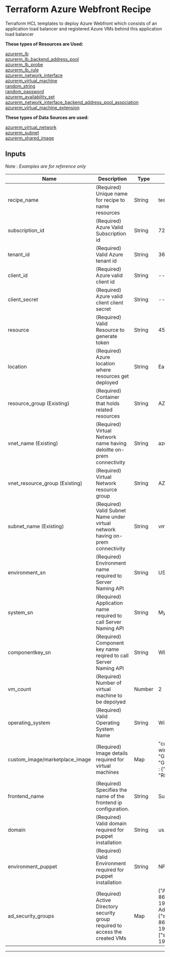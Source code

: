 # **Terraform Azure Webfront Recipe**

Terraform HCL templates to deploy Azure Webfront which consists of an application load balancer and registered Azure VMs behind this application load balancer

**These types of Resources are Used:**

[azurerm_lb](https://www.terraform.io/docs/providers/azurerm/r/lb.html) \
[azurerm_lb_backend_address_pool](https://www.terraform.io/docs/providers/azurerm/r/lb_backend_address_pool.html) \
[azurerm_lb_probe](https://www.terraform.io/docs/providers/azurerm/r/lb_probe.html) \
[azurerm_lb_rule](https://www.terraform.io/docs/providers/azurerm/r/lb_rule.html) \
[azurerm_network_interface](https://www.terraform.io/docs/providers/azurerm/r/network_interface.html) \
[azurerm_virtual_machine](https://www.terraform.io/docs/providers/azurerm/r/virtual_machine.html) \
[random_string](https://www.terraform.io/docs/providers/random/r/string.html) \
[random_password](https://www.terraform.io/docs/providers/random/r/password.html) \
[azurerm_availability_set](https://www.terraform.io/docs/providers/azurerm/r/availability_set.html) \
[azurerm_network_interface_backend_address_pool_association](https://www.terraform.io/docs/providers/azurerm/r/network_interface_backend_address_pool_association.html) \
[azurerm_virtual_machine_extension ](https://www.terraform.io/docs/providers/azurerm/r/virtual_machine_extension.html)


**These types of Data Sources are used:**

[azurerm_virtual_network](https://www.terraform.io/docs/providers/azurerm/r/virtual_network.html) \
[azurerm_subnet](https://www.terraform.io/docs/providers/azurerm/r/subnet.html)\
[azurerm_shared_image](https://www.terraform.io/docs/providers/azurerm/r/virtual_network.html)


## **Inputs** 

Note : *Examples are for reference only*

Name | Description | Type | Examples |
---------|---------|---------|---------
 recipe_name | (Required) Unique name for recipe to name resources | String | test-recipe
 subscription_id | (Required) Azure Valid Subscription id | String | 72da45f1-dd2c-4d1f-af13-5abe46
 tenant_id | (Required) Valid Azure tenant id  | String | 36da45f1-dd2c-4d1f-af13-5abe46
 client_id | (Required) Azure valid client id  | String | --
 client_secret | (Required) Azure valid client client secret | String | --
 resource | (Required) Valid Resource to generate token | String | 45hg-715d-45a7-887e-01sgsgsg
 location | (Required)  Azure location  where resources get deployed | String | East US
 resource_group (Existing) | (Required)  Container that holds related resources | String | AZRG-UE-ITS-001
 vnet_name (Existing) | (Required) Virtual Network name having deloitte on-prem connectivity | String | azeusnpnt01-Horizon
 vnet_resource_group (Existing) | (Required) Virtual Network resource group | String | AZRG-ITS-ITS-NPD
 subnet_name (Existing) | (Required) Valid Subnet Name under virtual network having on-prem connectivity | String | vmw-hcs-4596e56a-5776-4b0a
 environment_sn | (Required)  Environment name required to Server Naming API | String | USAZURETEST
 system_sn | (Required)  Application name required to call Server Naming API | String | MyApp
 componentkey_sn | (Required) Component key name reqired to call Server Naming API| String | WEB
 vm_count | (Required) Number of virtual machine to be depolyed | Number | 2
 operating_system | (Required) Valid Operating System Name | String | Windows/Linux
 custom_image/marketplace_image | (Required) Image details required for virtual machines | Map | "custom_image": {"image_name": "deloitte-windows2012","gallery_name": "Goldenimages","image_resource_group": "GoldenImageTestvg"}/"marketplace_image" : {"publisher" : "RedHat","offer": "RHEL","sku":"7-RAW"}
 frontend_name | (Required) Specifies the name of the frontend ip configuration. | String | SubnetIPAddress
 domain | (Required)  Valid domain required for puppet installation | String | us.deloitte.com
 environment_puppet | (Required) Valid Environment required for puppet installation | String | NPD
 ad_security_groups| (Required)  Active Directory security group required to access the created VMs | Map |  {"Administrators": ["US\\SG-US-868978391936-Admin","US\\SG-US-197151468794-Admin"]}/"ad_security_groups": {"sudo_groups": ["%sg-us-868978391936-admin","%sg-us-197151468794-admin"],"access_groups": ["sg-us-868978391936-admin","sg-us-197151468794-admin"]}

-----------------------------------------------------------------
